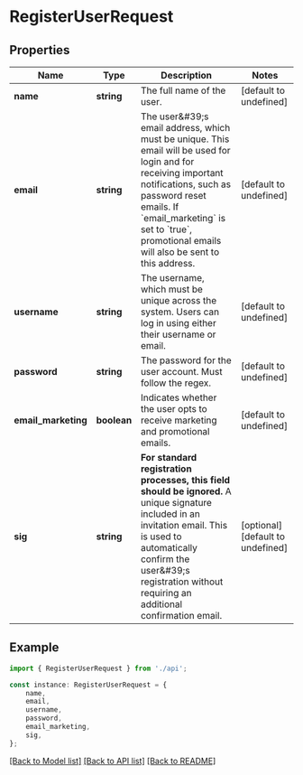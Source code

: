 # RegisterUserRequest


## Properties

Name | Type | Description | Notes
------------ | ------------- | ------------- | -------------
**name** | **string** | The full name of the user. | [default to undefined]
**email** | **string** | The user\&#39;s email address, which must be unique. This email will be used for login and for receiving important notifications, such as password reset emails. If &#x60;email_marketing&#x60; is set to &#x60;true&#x60;, promotional emails will also be sent to this address.  | [default to undefined]
**username** | **string** | The username, which must be unique across the system. Users can log in using either their username or email.  | [default to undefined]
**password** | **string** | The password for the user account. Must follow the regex.  | [default to undefined]
**email_marketing** | **boolean** | Indicates whether the user opts to receive marketing and promotional emails.  | [default to undefined]
**sig** | **string** | **For standard registration processes, this field should be ignored.**   A unique signature included in an invitation email. This is used to automatically confirm the user\&#39;s registration without requiring an additional confirmation email.  | [optional] [default to undefined]

## Example

```typescript
import { RegisterUserRequest } from './api';

const instance: RegisterUserRequest = {
    name,
    email,
    username,
    password,
    email_marketing,
    sig,
};
```

[[Back to Model list]](../README.md#documentation-for-models) [[Back to API list]](../README.md#documentation-for-api-endpoints) [[Back to README]](../README.md)
